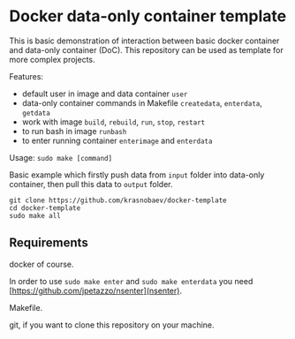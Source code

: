 Docker data-only container template
===================================

This is basic demonstration of interaction between basic docker container and
data-only container (DoC). This repository can be used as template for more
complex projects.

Features:
- default user in image and data container `user`
- data-only container commands in Makefile `createdata`, `enterdata`, `getdata`
- work with image `build`, `rebuild`, `run`, `stop`, `restart`
- to run bash in image `runbash`
- to enter running container `enterimage` and `enterdata`

Usage: `sudo make [command]`

Basic example which firstly push data from `input` folder into data-only
container, then pull this data to `output` folder.
```
git clone https://github.com/krasnobaev/docker-template
cd docker-template
sudo make all
```

Requirements
------------

docker of course.

In order to use `sudo make enter` and `sudo make enterdata` you need
[https://github.com/jpetazzo/nsenter](nsenter).

Makefile.

git, if you want to clone this repository on your machine.

